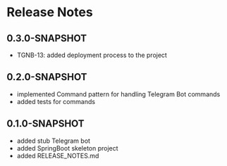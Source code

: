 # Release Notes


## 0.3.0-SNAPSHOT
* TGNB-13: added deployment process to the project

## 0.2.0-SNAPSHOT
*   implemented Command pattern for handling Telegram Bot commands
*   added tests for commands


## 0.1.0-SNAPSHOT
*   added stub Telegram bot
*   added SpringBoot skeleton project
*   added RELEASE_NOTES.md




